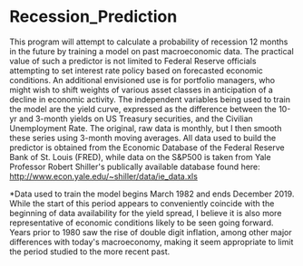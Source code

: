 # Recession_Prediction
This program will attempt to calculate a probability of recession 12 months in the future by training a model on past  macroeconomic data. The practical value of such a predictor is not limited to Federal Reserve officials attempting to set interest rate policy based on forecasted economic conditions. An additional envisioned use is for portfolio managers, who might wish to shift weights of various asset classes in anticipation of a decline in economic activity. The independent variables being used to train the model are the yield curve, expressed as the difference between the 10-yr and 3-month yields on US Treasury securities, and the Civilian Unemployment Rate. The original, raw data is monthly, but I then smooth these series using 3-month moving averages. All data used to build  the predictor is obtained from the Economic Database of the Federal Reserve Bank of St. Louis (FRED), while data on the S&P500 is taken from Yale Professor Robert Shiller's publically available database found here: http://www.econ.yale.edu/~shiller/data/ie_data.xls

*Data used to train the model begins March 1982 and ends December 2019. While the start of this period appears to conveniently 
coincide with the beginning of data availability for the yield spread, I believe it is also more representative of economic 
conditions likely to be seen going forward. Years prior to 1980 saw the rise of double digit inflation, among other major differences with today's macroeconomy, making it seem appropriate to limit the period studied to the more recent past. 
